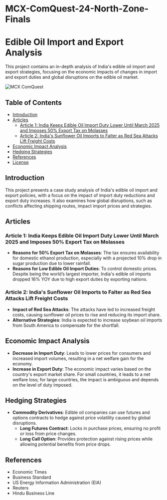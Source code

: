 # MCX-ComQuest-24-North-Zone-Finals
# Edible Oil Import and Export Analysis

This project contains an in-depth analysis of India's edible oil import and export strategies, focusing on the economic impacts of changes in import and export duties and global disruptions on the edible oil market.

![MCX ComQuest](https://github.com/SajalVats/Photo/blob/main/MCX%20ReadMe.png)


## Table of Contents

- [Introduction](#introduction)
- [Articles](#articles)
  - [Article 1: India Keeps Edible Oil Import Duty Lower Until March 2025 and Imposes 50% Export Tax on Molasses](#article-1-india-keeps-edible-oil-import-duty-lower-until-march-2025-and-imposes-50-export-tax-on-molasses)
  - [Article 2: India's Sunflower Oil Imports to Falter as Red Sea Attacks Lift Freight Costs](#article-2-indias-sunflower-oil-imports-to-falter-as-red-sea-attacks-lift-freight-costs)
- [Economic Impact Analysis](#economic-impact-analysis)
- [Hedging Strategies](#hedging-strategies)
- [References](#references)
- [License](#license)

## Introduction

This project presents a case study analysis of India's edible oil import and export policies, with a focus on the impact of import duty reductions and export duty increases. It also examines how global disruptions, such as conflicts affecting shipping routes, impact import prices and strategies.

## Articles

### Article 1: India Keeps Edible Oil Import Duty Lower Until March 2025 and Imposes 50% Export Tax on Molasses

- **Reasons for 50% Export Tax on Molasses**: The tax ensures availability for domestic ethanol production, especially with a projected 10% drop in sugar production due to lower rainfall.
- **Reasons for Low Edible Oil Import Duties**: To control domestic prices. Despite being the world’s largest importer, India's edible oil imports dropped 16% YOY due to high export duties by exporting nations.

### Article 2: India's Sunflower Oil Imports to Falter as Red Sea Attacks Lift Freight Costs

- **Impact of Red Sea Attacks**: The attacks have led to increased freight costs, causing sunflower oil prices to rise and reducing its import share.
- **Alternative Strategies**: India is expected to increase soybean oil imports from South America to compensate for the shortfall.

## Economic Impact Analysis

- **Decrease in Import Duty**: Leads to lower prices for consumers and increased import volumes, resulting in a net welfare gain for the economy.
- **Increase in Export Duty**: The economic impact varies based on the country's export market share. For small countries, it leads to a net welfare loss; for large countries, the impact is ambiguous and depends on the level of duty imposed.

## Hedging Strategies

- **Commodity Derivatives**: Edible oil companies can use futures and options contracts to hedge against price volatility caused by global disruptions.
  - **Long Futures Contract**: Locks in purchase prices, ensuring no profit or loss from price changes.
  - **Long Call Option**: Provides protection against rising prices while allowing potential benefits from price drops.

## References

- Economic Times
- Business Standard
- US Energy Information Administration (EIA)
- Reuters
- Hindu Business Line

